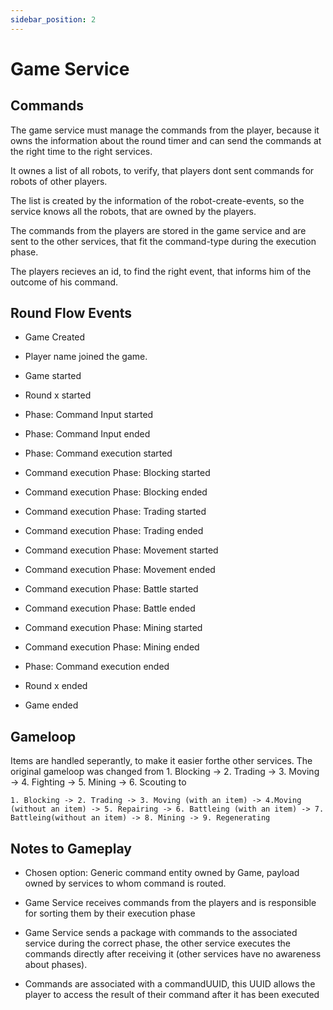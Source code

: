```yaml
---
sidebar_position: 2
---
```


# Game Service

## Commands

The game service must manage the commands from the player, because it owns the information about the round timer and can send the commands at the right time to the right services.

It ownes a list of all robots, to verify, that players dont sent commands for robots of other players.

The list is created by the information of the robot-create-events, so the service knows all the robots, that are owned by the players.

The commands from the players are stored in the game service and are sent to the other services, that fit the command-type during the execution phase.

The players recieves an id, to find the right event, that informs him of the outcome of his command.

## Round Flow Events

* Game Created
* Player name joined the game.
* Game started

* Round x started
* Phase: Command Input started
* Phase: Command Input ended
* Phase: Command execution started


* Command execution Phase: Blocking started
* Command execution Phase: Blocking ended
* Command execution Phase: Trading started
* Command execution Phase: Trading ended
* Command execution Phase: Movement started
* Command execution Phase: Movement ended
* Command execution Phase: Battle started
* Command execution Phase: Battle ended
* Command execution Phase: Mining started
* Command execution Phase: Mining ended
* Phase: Command execution ended
* Round x ended

* Game ended

## Gameloop

Items are handled seperantly, to make it easier forthe other services.
The original gameloop was changed from 1. Blocking -> 2. Trading -> 3. Moving -> 4. Fighting -> 5. Mining -> 6. Scouting to

    1. Blocking -> 2. Trading -> 3. Moving (with an item) -> 4.Moving (without an item) -> 5. Repairing -> 6. Battleing (with an item) -> 7. Battleing(without an item) -> 8. Mining -> 9. Regenerating

## Notes to Gameplay

* Chosen option: Generic command entity owned by Game, payload owned by services to whom command is routed. 

* Game Service receives commands from the players and is responsible for sorting them by their execution phase

* Game Service sends a package with commands to the associated service during the correct phase, the other service executes the commands directly after receiving it (other services have no awareness about phases).

* Commands are associated with a commandUUID, this UUID allows the player to access the result of their command after it has been executed
